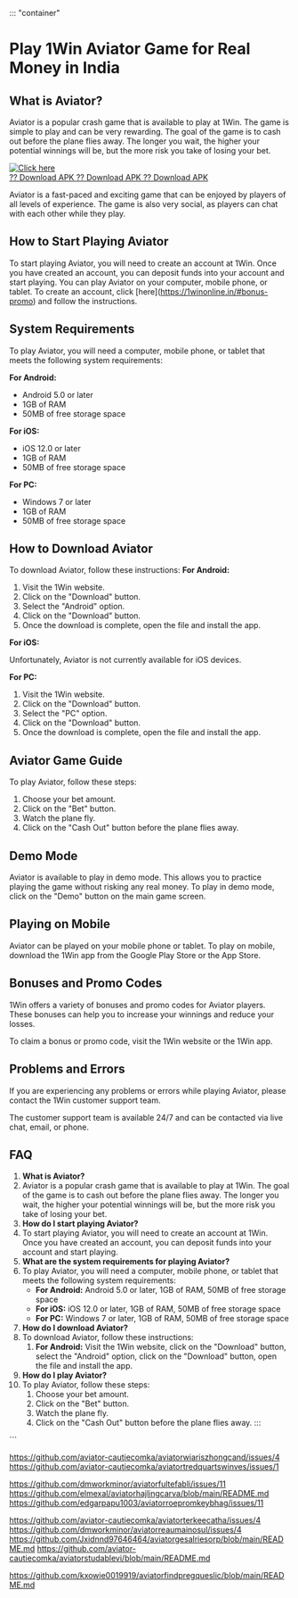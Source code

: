 ::: \"container\"
# Play 1Win Aviator Game for Real Money in India

## What is Aviator?

Aviator is a popular crash game that is available to play at 1Win. The
game is simple to play and can be very rewarding. The goal of the game
is to cash out before the plane flies away. The longer you wait, the
higher your potential winnings will be, but the more risk you take of
losing your bet.

[![Click
here](https://readscoops.com/wp-content/uploads/2023/03/Readscoop-aviator-1-1.jpg)](https://traff.sbs/deff)\
[?? Download APK ?? Download APK ?? Download
APK](https://traff.sbs/deff)

Aviator is a fast-paced and exciting game that can be enjoyed by players
of all levels of experience. The game is also very social, as players
can chat with each other while they play.

## How to Start Playing Aviator

To start playing Aviator, you will need to create an account at 1Win.
Once you have created an account, you can deposit funds into your
account and start playing. You can play Aviator on your computer, mobile
phone, or tablet. To create an account, click
\[here\](https://1winonline.in/#bonus-promo) and follow the
instructions.

## System Requirements

To play Aviator, you will need a computer, mobile phone, or tablet that
meets the following system requirements:

**For Android:**

-   Android 5.0 or later
-   1GB of RAM
-   50MB of free storage space

**For iOS:**

-   iOS 12.0 or later
-   1GB of RAM
-   50MB of free storage space

**For PC:**

-   Windows 7 or later
-   1GB of RAM
-   50MB of free storage space

## How to Download Aviator

To download Aviator, follow these instructions: **For Android:**

1.  Visit the 1Win website.
2.  Click on the "Download" button.
3.  Select the "Android" option.
4.  Click on the "Download" button.
5.  Once the download is complete, open the file and install the app.

**For iOS:**

Unfortunately, Aviator is not currently available for iOS devices.

**For PC:**

1.  Visit the 1Win website.
2.  Click on the "Download" button.
3.  Select the "PC" option.
4.  Click on the "Download" button.
5.  Once the download is complete, open the file and install the app.

## Aviator Game Guide

To play Aviator, follow these steps:

1.  Choose your bet amount.
2.  Click on the "Bet" button.
3.  Watch the plane fly.
4.  Click on the "Cash Out" button before the plane flies away.

## Demo Mode

Aviator is available to play in demo mode. This allows you to practice
playing the game without risking any real money. To play in demo mode,
click on the "Demo" button on the main game screen.

## Playing on Mobile

Aviator can be played on your mobile phone or tablet. To play on mobile,
download the 1Win app from the Google Play Store or the App Store.

## Bonuses and Promo Codes

1Win offers a variety of bonuses and promo codes for Aviator players.
These bonuses can help you to increase your winnings and reduce your
losses.

To claim a bonus or promo code, visit the 1Win website or the 1Win app.

## Problems and Errors

If you are experiencing any problems or errors while playing Aviator,
please contact the 1Win customer support team.

The customer support team is available 24/7 and can be contacted via
live chat, email, or phone.

## FAQ

1.  **What is Aviator?**
2.  Aviator is a popular crash game that is available to play at 1Win.
    The goal of the game is to cash out before the plane flies away. The
    longer you wait, the higher your potential winnings will be, but the
    more risk you take of losing your bet.
3.  **How do I start playing Aviator?**
4.  To start playing Aviator, you will need to create an account at
    1Win. Once you have created an account, you can deposit funds into
    your account and start playing.
5.  **What are the system requirements for playing Aviator?**
6.  To play Aviator, you will need a computer, mobile phone, or tablet
    that meets the following system requirements:
    -   **For Android:** Android 5.0 or later, 1GB of RAM, 50MB of free
        storage space
    -   **For iOS:** iOS 12.0 or later, 1GB of RAM, 50MB of free storage
        space
    -   **For PC:** Windows 7 or later, 1GB of RAM, 50MB of free storage
        space
7.  **How do I download Aviator?**
8.  To download Aviator, follow these instructions:
    1.  **For Android:** Visit the 1Win website, click on the
        "Download" button, select the "Android" option,
        click on the "Download" button, open the file and install
        the app.
9.  **How do I play Aviator?**
10. To play Aviator, follow these steps:
    1.  Choose your bet amount.
    2.  Click on the "Bet" button.
    3.  Watch the plane fly.
    4.  Click on the "Cash Out" button before the plane flies
        away.
:::

\`\`\`


https://github.com/aviator-cautiecomka/aviatorwiariszhongcand/issues/4
https://github.com/aviator-cautiecomka/aviatortredquartswinves/issues/1

https://github.com/dmworkminor/aviatorfultefabli/issues/11
https://github.com/elmexal/aviatorhajlingcarva/blob/main/README.md
https://github.com/edgarpapu1003/aviatorroepromkeybhag/issues/11

https://github.com/aviator-cautiecomka/aviatorterkeecatha/issues/4
https://github.com/dmworkminor/aviatorreaumainosul/issues/4
https://github.com/Jxidnnd97646464/aviatorgesalriesorp/blob/main/README.md
https://github.com/aviator-cautiecomka/aviatorstudablevi/blob/main/README.md

https://github.com/kxowie0019919/aviatorfindpregqueslic/blob/main/README.md
